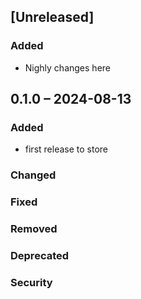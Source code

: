 ## \[Unreleased]

### Added

* Nighly changes here

## 0.1.0 – 2024-08-13

### Added

* first release to store

### Changed

### Fixed

### Removed

### Deprecated

### Security
